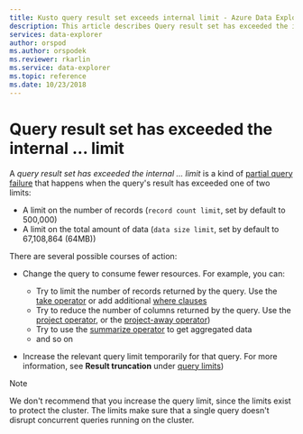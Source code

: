 ```yaml
---
title: Kusto query result set exceeds internal limit - Azure Data Explorer
description: This article describes Query result set has exceeded the internal ... limit in Azure Data Explorer.
services: data-explorer
author: orspod
ms.author: orspodek
ms.reviewer: rkarlin
ms.service: data-explorer
ms.topic: reference
ms.date: 10/23/2018
---
```

# Query result set has exceeded the internal ... limit

A *query result set has exceeded the internal ... limit* is a kind of
[partial query failure](partialqueryfailures.md) that happens when the
query's result has exceeded one of two limits:
* A limit on the number of records (`record count limit`, set by default to
  500,000)
* A limit on the total amount of data (`data size limit`, set by default
to  67,108,864 (64MB))

There are several possible courses of action:

* Change the query to consume fewer resources. 
  For example, you can:
  * Try to limit the number of records returned by the query. Use the [take operator](../query/takeoperator.md) or add additional [where clauses](../query/whereoperator.md)
  * Try to reduce the number of columns returned by the query. Use the [project operator](../query/projectoperator.md), or the [project-away operator](../query/projectawayoperator.md))
  * Try to use the [summarize operator](../query/summarizeoperator.md) to get aggregated data
  * and so on

* Increase the relevant query limit temporarily for that query. For more information, see **Result truncation** under [query limits](querylimits.md))

 > [!NOTE] 
 > We don't recommend that you increase the query limit, since the limits exist to protect the cluster. The limits make sure that a single query doesn't disrupt concurrent queries running on the cluster.
  
